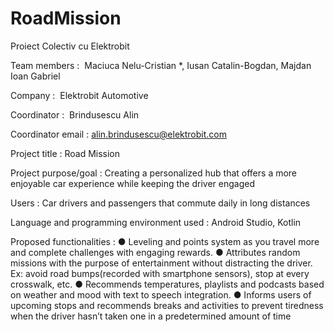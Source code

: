 # RoadMission
Proiect Colectiv cu Elektrobit

Team members​ : ​ Maciuca Nelu-Cristian​ *, Iusan Catalin-Bogdan, Majdan Ioan Gabriel 
 
Company​ :​ ​ Elektrobit Automotive 
 
Coordinator​ :​ ​ Brindusescu Alin 
 
Coordinator email​ : alin.brindusescu@elektrobit.com 
 
Project title​ : Road Mission 
 
Project purpose/goal​ : Creating a personalized hub that offers a more enjoyable car  experience while keeping the driver engaged 
 
Users​ : Car drivers and passengers that commute daily in long distances 
 
Language and programming environment used​ : Android Studio, Kotlin 
 
Proposed functionalities​ : 
  ● Leveling and points system as you travel more and complete challenges with engaging rewards. 
  ● Attributes random missions with the purpose of entertainment without distracting the driver. Ex: avoid road bumps(recorded with smartphone sensors), stop at every crosswalk, etc. 
  ● Recommends temperatures, playlists and podcasts based on weather and mood with text to speech integration. 
  ● Informs users of upcoming stops and recommends breaks and activities to prevent tiredness when the driver hasn’t taken one in a predetermined amount of time
